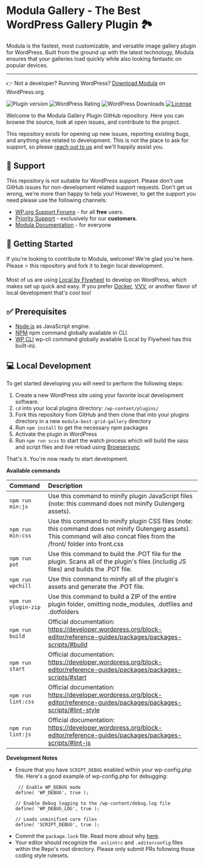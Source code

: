 # Modula Gallery - The Best WordPress Gallery Plugin 🏞️

Modula is the fastest, most customizable, and versatile image gallery plugin for WordPress. Built from the ground up with the latest technology, Modula ensures that your galleries load quickly while also looking fantastic on popular devices.

---

👉 Not a developer? Running WordPress? [Download Modula](https://wordpress.org/plugins/modula-best-grid-gallery/) on WordPress.org.

![Plugin version](https://img.shields.io/wordpress/plugin/v/modula-best-grid-gallery.svg) 
![WordPress Rating](https://img.shields.io/wordpress/plugin/r/modula-best-grid-gallery.svg) 
![WordPress Downloads](https://img.shields.io/wordpress/plugin/dt/modula-best-grid-gallery.svg) 
[![License](https://img.shields.io/badge/license-GPL--3.0%2B-green.svg)](https://github.com/WPChill/modula-lite/blob/master/license.txt) 


Welcome to the Modula Gallery Plugin GitHub repository. Here you can browse the source, look at open issues, and contribute to the project.

This repository exists for opening up new issues, reporting existing bugs, and anything else related to development. This is not the place to ask for support, so please [reach out to us](https://wp-modula.com/contact-us/) and we'll happily assist you.

 ## 🙋 Support

 This repository is not suitable for WordPress support. Please don't use GitHub issues for non-development related support requests. Don't get us wrong, we're more than happy to help you! However, to get the support you need please use the following channels:

* [WP.org Support Forums](https://wordpress.org/support/plugin/modula-best-grid-gallery) - for all **free** users.
* [Priority Support](https://wp-modula.com/contact-us/) - exclusively for our **customers**.
* [Modula Documentation](https://wp-modula.com/kb/) - for everyone

## 🌱 Getting Started

If you're looking to contribute to Modula, welcome! We're glad you're here. Please ⭐️ this repository and fork it to begin local development.

Most of us are using [Local by Flywheel](https://localbyflywheel.com/) to develop on WordPress, which makes set up quick and easy. If you prefer [Docker](https://www.docker.com/), [VVV](https://github.com/Varying-Vagrant-Vagrants/VVV), or another flavor of local development that's cool too!

## ✅ Prerequisites
* [Node.js](https://nodejs.org/en/) as JavaScript engine.
* [NPM](https://docs.npmjs.com/) npm command globally available in CLI.
* [WP CLI](https://wp-cli.org) wp-cli command globally available (Local by Flywheel has this built-in).

## 💻 Local Development

To get started developing you will need to perform the following steps:

1. Create a new WordPress site using your favorite local development software.
2. `cd` into your local plugins directory: `/wp-content/plugins/`
3. Fork this repository from GitHub and then clone that into your plugins directory in a new `modula-best-grid-gallery` directory
4. Run `npm install` to get the necessary npm packages
5. Activate the plugin in WordPress
7. Run `npm run scss` to start the watch process which will build the sass and script files and live reload using [Browsersync](https://www.browsersync.io/)

That's it. You're now ready to start development.

**Available commands**

| Command             | Description  |
| :------------- | :------------ |
| `npm run min:js`      | Use this command to minify plugin JavaScript files (note: this command does not minify Gutengerg assets).  |
| `npm run min:css`      |    Use this command to minify plugin CSS files (note: this command does not minify Gutengerg assets). This command will also concat files from the /front/ folder into front.css |
| `npm run pot` |  Use this command to build the .POT file for the plugin. Scans all of the plugin's files (includig JS files) and builds the .POT file. |
| `npm run wpchill` |  Use this command to minify all of the plugin's assets and generate the .POT file. |
| `npm run plugin-zip` |  Use this command to build a ZIP of the entire plugin folder, omitting node_modules, .dotfiles and .dotfolders |
| `npm run build` |  Official documentation: https://developer.wordpress.org/block-editor/reference-guides/packages/packages-scripts/#build |
| `npm run start` |  Official documentation: https://developer.wordpress.org/block-editor/reference-guides/packages/packages-scripts/#start |
| `npm run lint:css` |  Official documentation: https://developer.wordpress.org/block-editor/reference-guides/packages/packages-scripts/#lint-style |
| `npm run lint:js` |  Official documentation: https://developer.wordpress.org/block-editor/reference-guides/packages/packages-scripts/#lint-js |

**Development Notes**

* Ensure that you have `SCRIPT_DEBUG` enabled within your wp-config.php file. Here's a good example of wp-config.php for debugging:
    ```
     // Enable WP_DEBUG mode
    define( 'WP_DEBUG', true );

    // Enable Debug logging to the /wp-content/debug.log file
    define( 'WP_DEBUG_LOG', true );

    // Loads unminified core files
    define( 'SCRIPT_DEBUG', true );
    ```
* Commit the `package.lock` file. Read more about why [here](https://docs.npmjs.com/files/package-lock.json).
* Your editor should recognize the `.eslintrc` and `.editorconfig` files within the Repo's root directory. Please only submit PRs following those coding style rulesets.
